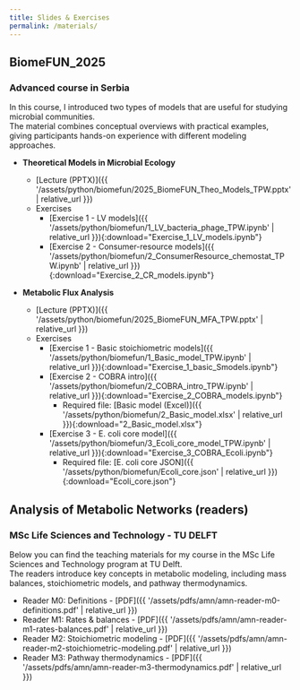 ```yaml
---
title: Slides & Exercises
permalink: /materials/
---
```


## BiomeFUN_2025 
### Advanced course in Serbia

In this course, I introduced two types of models that are useful for studying microbial communities.  
The material combines conceptual overviews with practical examples, giving participants hands-on experience with different modeling approaches.  

- **Theoretical Models in Microbial Ecology**
  - [Lecture (PPTX)]({{ '/assets/python/biomefun/2025_BiomeFUN_Theo_Models_TPW.pptx' | relative_url }})
  - Exercises
    - [Exercise 1 - LV models]({{ '/assets/python/biomefun/1_LV_bacteria_phage_TPW.ipynb' | relative_url }}){:download="Exercise_1_LV_models.ipynb"}
    - [Exercise 2 - Consumer-resource models]({{ '/assets/python/biomefun/2_ConsumerResource_chemostat_TPW.ipynb' | relative_url }}){:download="Exercise_2_CR_models.ipynb"}

- **Metabolic Flux Analysis**
  - [Lecture (PPTX)]({{ '/assets/python/biomefun/2025_BiomeFUN_MFA_TPW.pptx' | relative_url }})
  - Exercises
    - [Exercise 1 - Basic stoichiometric models]({{ '/assets/python/biomefun/1_Basic_model_TPW.ipynb' | relative_url }}){:download="Exercise_1_basic_Smodels.ipynb"}
    - [Exercise 2 - COBRA intro]({{ '/assets/python/biomefun/2_COBRA_intro_TPW.ipynb' | relative_url }}){:download="Exercise_2_COBRA_models.ipynb"}
      - Required file: [Basic model (Excel)]({{ '/assets/python/biomefun/2_Basic_model.xlsx' | relative_url }}){:download="2_Basic_model.xlsx"}
    - [Exercise 3 - E. coli core model]({{ '/assets/python/biomefun/3_Ecoli_core_model_TPW.ipynb' | relative_url }}){:download="Exercise_3_COBRA_Ecoli.ipynb"}
      - Required file: [E. coli core JSON]({{ '/assets/python/biomefun/Ecoli_core.json' | relative_url }}){:download="Ecoli_core.json"}



## Analysis of Metabolic Networks (readers)
### MSc Life Sciences and Technology - TU DELFT

Below you can find the teaching materials for my course in the MSc Life Sciences and Technology program at TU Delft.  
The readers introduce key concepts in metabolic modeling, including mass balances, stoichiometric models, and pathway thermodynamics.

- Reader M0: Definitions - [PDF]({{ '/assets/pdfs/amn/amn-reader-m0-definitions.pdf' | relative_url }})
- Reader M1: Rates & balances - [PDF]({{ '/assets/pdfs/amn/amn-reader-m1-rates-balances.pdf' | relative_url }})
- Reader M2: Stoichiometric modeling - [PDF]({{ '/assets/pdfs/amn/amn-reader-m2-stoichiometric-modeling.pdf' | relative_url }})
- Reader M3: Pathway thermodynamics - [PDF]({{ '/assets/pdfs/amn/amn-reader-m3-thermodynamics.pdf' | relative_url }})